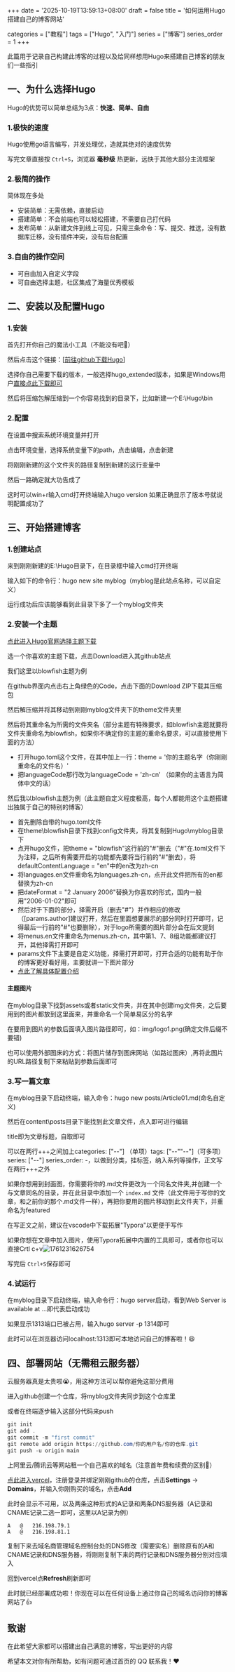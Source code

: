 +++
date = '2025-10-19T13:59:13+08:00'
draft = false
title = '如何运用Hugo搭建自己的博客网站'

categories = ["教程"]
tags = ["Hugo", "入门"]
series = ["博客"]
series_order = 1
+++

此篇用于记录自己构建此博客的过程以及给同样想用Hugo来搭建自己博客的朋友们一些指引

## 一、为什么选择Hugo

Hugo的优势可以简单总结为3点：**快速、简单、自由**

### 1.极快的速度

Hugo使用go语言编写，并发处理优，造就其绝对的速度优势

写完文章直接按 `Ctrl+S`，浏览器 **毫秒级** 热更新，远快于其他大部分主流框架

### 2.极简的操作

简体现在多处

- 安装简单：无需依赖，直接启动
- 搭建简单：不会前端也可以轻松搭建，不需要自己打代码
- 发布简单：从新建文件到线上可见，只需三条命令：写、提交、推送，没有数据库迁移，没有插件冲突，没有后台配置

### 3.自由的操作空间

- 可自由加入自定义字段
- 可自由选择主题，社区集成了海量优秀模板

## 二、安装以及配置Hugo

### 1.安装

首先打开你自己的魔法小工具（不能没有吧🤧）

然后点击这个链接：[[前往github下载Hugo](https://github.com/gohugoio/hugo/releases)]

选择你自己需要下载的版本，一般选择hugo_extended版本，如果是Windows用户[直接点此下载即可](https://github.com/gohugoio/hugo/releases/download/v0.152.1/hugo_extended_0.152.1_windows-amd64.zip)

然后将压缩包解压缩到一个你容易找到的目录下，比如新建一个E:\Hugo\bin

### 2.配置

在设置中搜索系统环境变量并打开

点击环境变量，选择系统变量下的path，点击编辑，点击新建

将刚刚新建的这个文件夹的路径复制到新建的这行变量中

然后一路确定就大功告成了

这时可以win+r输入cmd打开终端输入hugo version 如果正确显示了版本号就说明配置成功了

## 三、开始搭建博客

### 1.创建站点

来到刚刚新建的E:\Hugo目录下，在目录框中输入cmd打开终端

输入如下的命令行：hugo new site myblog（myblog是此站点名称，可以自定义）

运行成功后应该能够看到此目录下多了一个myblog文件夹

### 2.安装一个主题

[点此进入Hugo官网选择主题下载](https://themes.gohugo.io)

选一个你喜欢的主题下载，点击Download进入其github站点

我们这里以blowfish主题为例

在github界面内点击右上角绿色的Code，点击下面的Download ZIP下载其压缩包

然后解压缩并将其移动到刚刚myblog文件夹下的theme文件夹里

然后将其重命名为所需的文件夹名（部分主题有特殊要求，如blowfish主题就要将文件夹重命名为blowfish，如果你不确定你的主题的重命名要求，可以直接使用下面的方法）

- 打开hugo.toml这个文件，在其中加上一行：theme = '你的主题名字（你刚刚重命名的文件名）'
- 把languageCode那行改为languageCode = 'zh-cn' （如果你的主语言为简体中文的话）

然后我以blowfish主题为例（此主题自定义程度极高，每个人都能用这个主题搭建出独属于自己的特别的博客）

- 首先删除自带的hugo.toml文件
- 在theme\blowfish目录下找到config文件夹，将其复制到Hugo\myblog目录下
- 点开hugo文件，把theme = "blowfish"这行前的"#"删去（"#"在.toml文件下为注释，之后所有需要开启的功能都先要将当行前的"#"删去），将defaultContentLanguage = "en"中的en改为zh-cn
- 将languages.en文件重命名为languages.zh-cn，点开此文件把所有的en都替换为zh-cn
- 把dateFormat = "2 January 2006"替换为你喜欢的形式，国内一般用"2006-01-02"即可
- 然后对于下面的部分，择需开启（删去"#"）并作相应的修改（[params.author]建议打开，然后在里面想要展示的部分同时打开即可，记得最后一行前的"#"也要删除），对于logo所需要的图片部分会在后文提到
- 将menus.en文件重命名为menus.zh-cn，其中第1、7、8组功能都建议打开，其他择需打开即可
- params文件下主要是自定义功能，择需打开即可，打开合适的功能有助于你的博客更好看好用，主要就讲一下图片部分
- [点此了解具体配置介绍](https://blowfish.page/zh-cn/docs/configuration)

#### 主题图片

在myblog目录下找到assets或者static文件夹，并在其中创建img文件夹，之后要用到的图片都放到这里面来，并重命名一个简单易区分的名字

在要用到图片的参数后面填入图片路径即可，如：img/logo1.png(确定文件后缀不要错)

也可以使用外部图床的方式：将图片储存到图床网站（如路过图床）,再将此图片的URL路径复制下来粘贴到参数后面即可

### 3.写一篇文章

在myblog目录下启动终端，输入命令：hugo new posts/Article01.md(命名自定义)

然后在content\posts目录下能找到此文章文件，点入即可进行编辑

title即为文章标题，自取即可

可以在两行+++之间加上categories: ["--"] （单项）tags: ["--""--"]（可多项） series: ["--"] series_order: -，以做到分类，挂标签，纳入系列等操作，正文写在两行+++之外

如果你想用到封面图，你需要将你的.md文件更改为一个同名文件夹,并创建一个与文章同名的目录，并在此目录中添加一个 `index.md` 文件（此文件用于写你的文章，和之前你的那个.md文件一样），再把你要用的图片移动到此文件夹下，并重命名为featured

在写正文之前，建议在vscode中下载拓展"Typora"以更便于写作

如果你想在文章中加入图片，使用Typora拓展中内置的工具即可，或者你也可以直接Crtl c+v![1761231626754](image/Articles01/1761231626754.png)

写完后 `Ctrl+S`保存即可

### 4.试运行

在myblog目录下启动终端，输入命令行：hugo server启动，看到Web Server is available at ...即代表启动成功

如果显示1313端口已被占用，输入hugo server -p 1314即可

此时可以在浏览器访问localhost:1313即可本地访问自己的博客啦！😆

## 四、部署网站（无需租云服务器）

云服务器真是太贵啦😭，用这种方法可以帮你避免这部分费用

进入github创建一个仓库，将myblog文件夹同步到这个仓库里

或者在终端逐步输入这部分代码来push

```powershell
git init
git add .
git commit -m "first commit"
git remote add origin https://github.com/你的用户名/你的仓库.git
git push -u origin main
```

上阿里云/腾讯云等网站租一个自己喜欢的域名（注意首年费和续费的区别🤔）

[点此进入vercel](https://vercel.com/)，注册登录并绑定刚刚github的仓库，点击**Settings** → **Domains**，并输入你刚购买的域名，点击**Add**

此时会显示不可用，以及两条这种形式的A记录和两条DNS服务器（A记录和CNAME记录二选一即可，这里以A记录为例）

```
A   @   216.198.79.1
A   @   216.198.81.1
```

复制下来去域名商管理域名控制台处的DNS修改（需要实名）删除原有的A和CNAME记录和DNS服务器，将刚刚复制下来的两行记录和DNS服务器分别对应填入

回到vercel点**Refresh**刷新即可

此时就已经部署成功啦！你现在可以在任何设备上通过你自己的域名访问你的博客网站了👍

## 致谢

在此希望大家都可以搭建出自己满意的博客，写出更好的内容

希望本文对你有所帮助，如有问题可通过首页的 QQ 联系我！❤️
